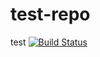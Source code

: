 # test-repo
test [![Build Status](https://travis-ci.org/tp-esisar/test-repo.svg?branch=master)](https://travis-ci.org/tp-esisar/test-repo)
